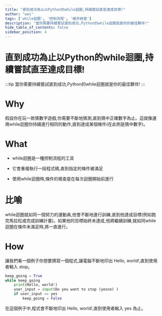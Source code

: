 ```yaml
---
title: "直到成功為止以Python的while迴圈,持續嘗試直至達成目標!"
author: "wei"
tags: ['while迴圈', '控制流程', '條件檢查']
description: "當你需要持續嘗試直到成功,Python的while迴圈就是你的最佳夥伴!"
hide_table_of_contents: false
sidebar_position: 4
---
```


# 直到成功為止以Python的while迴圈,持續嘗試直至達成目標!

:::tip
當你需要持續嘗試直到成功,Python的while迴圈就是你的最佳夥伴!
:::

# Why

假設你在玩一款猜數字遊戲,你需要不斷地猜測,直到猜中正確數字為止。這就像運用while迴圈你持續進行相同的動作,直到達成某個條件(在此例是猜中數字)。

# What

- while迴圈是一種控制流程的工具

- 它會重複執行一段程式碼,直到指定的條件被滿足

- 使用while迴圈時,條件的檢查是在每次迴圈開始前進行

# 比喻

while迴圈就如同一個努力的運動員,他會不斷地進行訓練,直到他達成目標(例如跑完馬拉松或完成訓練計畫)。如果他的目標始終未達成,他將繼續訓練,就如同while迴圈在條件未滿足時,將一直進行。

# How

讓我們看一個例子你想要撰寫一個程式,讓電腦不斷地印出 Hello, world!,直到使用者輸入 stop。



```python
keep_going = True
while keep_going
    print(Hello, world!)
    user_input = input(Do you want to stop (yesno) )
    if user_input == yes
        keep_going = False

```



在這個例子中,程式會不斷地印出 Hello, world!,直到使用者輸入 yes 為止。

